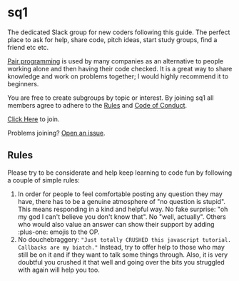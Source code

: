 # sq1

The dedicated Slack group for new coders following this guide.
The perfect place to ask for help, share code, pitch ideas, start study groups,
find a friend etc etc.

[Pair programming](https://www.agilealliance.org/glossary/pairing/) is used by many
companies as an alternative to people working alone and then having their code
checked. It is a great way to share knowledge and work on problems together; I
would highly recommend it to beginners.

You are free to create subgroups by topic or interest. By joining sq1 all members
agree to adhere to the [Rules](https://github.com/fouralarmfire/square-one/blob/master/sq1-slack.md#rules) and [Code of Conduct](https://github.com/fouralarmfire/square-one/blob/master/code-of-conduct.md#sq1-code-of-conduct).

[Click Here](https://join.slack.com/t/sq1/shared_invite/enQtMzExOTMyNDk1MDI4LTRmOTQ0NDM4MzY3YjljODkxNjVmM2QwYTUzYmY1MmQ2MTczMjdhZjU3NDA4NDZiYWFjNzMyNzI1MzMwNTljMjg)
to join.

Problems joining? [Open an issue](https://help.github.com/articles/creating-an-issue/).

## Rules
Please try to be considerate and help keep learning to code fun by following a
couple of simple rules:
1. In order for people to feel comfortable posting any question they may have,
there has to be a genuine atmosphere of "no question is stupid". This means responding
in a kind and helpful way. No fake surprise: "oh my god I can't believe you don't
know that". No "well, actually". Others who would also value an answer can show
their support by adding :plus-one: emojis to the OP.
1. No douchebraggery: `"Just totally CRUSHED this javascript tutorial. Callbacks are my biatch."`
Instead, try to offer help to those who may still be on it and if they want to talk
some things through. Also, it is very doubtful you crushed it that well and going over
the bits you struggled with again will help you too.

